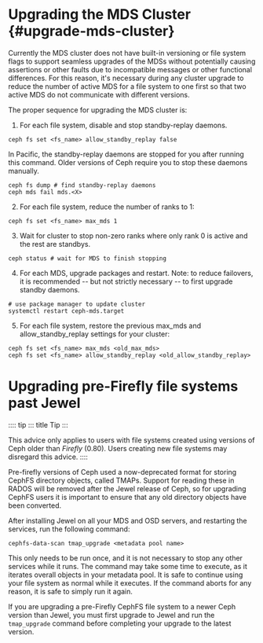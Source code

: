 # Upgrading the MDS Cluster {#upgrade-mds-cluster}

Currently the MDS cluster does not have built-in versioning or file
system flags to support seamless upgrades of the MDSs without
potentially causing assertions or other faults due to incompatible
messages or other functional differences. For this reason, it\'s
necessary during any cluster upgrade to reduce the number of active MDS
for a file system to one first so that two active MDS do not communicate
with different versions.

The proper sequence for upgrading the MDS cluster is:

1.  For each file system, disable and stop standby-replay daemons.

<!-- -->

    ceph fs set <fs_name> allow_standby_replay false

In Pacific, the standby-replay daemons are stopped for you after running
this command. Older versions of Ceph require you to stop these daemons
manually.

    ceph fs dump # find standby-replay daemons
    ceph mds fail mds.<X>

2.  For each file system, reduce the number of ranks to 1:

<!-- -->

    ceph fs set <fs_name> max_mds 1

3.  Wait for cluster to stop non-zero ranks where only rank 0 is active
    and the rest are standbys.

<!-- -->

    ceph status # wait for MDS to finish stopping

4.  For each MDS, upgrade packages and restart. Note: to reduce
    failovers, it is recommended \-- but not strictly necessary \-- to
    first upgrade standby daemons.

<!-- -->

    # use package manager to update cluster
    systemctl restart ceph-mds.target

5.  For each file system, restore the previous max_mds and
    allow_standby_replay settings for your cluster:

<!-- -->

    ceph fs set <fs_name> max_mds <old_max_mds>
    ceph fs set <fs_name> allow_standby_replay <old_allow_standby_replay>

# Upgrading pre-Firefly file systems past Jewel

:::: tip
::: title
Tip
:::

This advice only applies to users with file systems created using
versions of Ceph older than *Firefly* (0.80). Users creating new file
systems may disregard this advice.
::::

Pre-firefly versions of Ceph used a now-deprecated format for storing
CephFS directory objects, called TMAPs. Support for reading these in
RADOS will be removed after the Jewel release of Ceph, so for upgrading
CephFS users it is important to ensure that any old directory objects
have been converted.

After installing Jewel on all your MDS and OSD servers, and restarting
the services, run the following command:

    cephfs-data-scan tmap_upgrade <metadata pool name>

This only needs to be run once, and it is not necessary to stop any
other services while it runs. The command may take some time to execute,
as it iterates overall objects in your metadata pool. It is safe to
continue using your file system as normal while it executes. If the
command aborts for any reason, it is safe to simply run it again.

If you are upgrading a pre-Firefly CephFS file system to a newer Ceph
version than Jewel, you must first upgrade to Jewel and run the
`tmap_upgrade` command before completing your upgrade to the latest
version.
